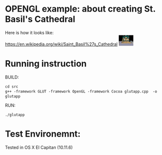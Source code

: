 # OPENGL example: about creating St. Basil's Cathedral

Here is how it looks like: https://en.wikipedia.org/wiki/Saint_Basil%27s_Cathedral
<img src="https://github.com/ayonious/OPENGL-St.-Basil-s-Cathedral/blob/master/screenshot.png" width="48">

# Running instruction

BUILD:
```
cd src
g++ -framework GLUT -framework OpenGL -framework Cocoa glutapp.cpp  -o glutapp
```

RUN:
```
./glutapp
```

# Test Environemnt:

Tested in OS X El Capitan (10.11.6)
